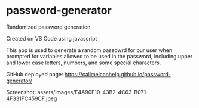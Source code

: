 # password-generator
Randomized password generation

Created on VS Code using javascript 

This app is used to generate a random passowrd for our user when prompted for variables allowed to be used in the password, including upper and lower case letters, numbers, and some special characters.

GitHub deployed page: https://callmeicanhelp.github.io/password-generator/

Screenshot: assets/images/E4A90F10-43B2-4C63-B071-4F331FC459CF.jpeg